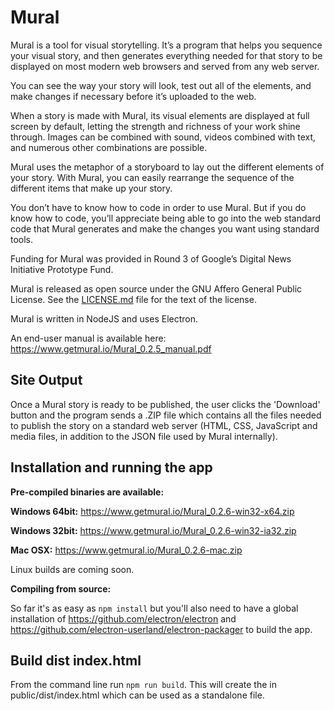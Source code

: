 # Mural

Mural is a tool for visual storytelling. It’s a program that helps you sequence your visual story, and then generates everything needed for that story to be displayed on most modern web browsers and served from any web server.

You can see the way your story will look, test out all of the elements, and make changes if necessary before it’s uploaded to the web.

When a story is made with Mural, its visual elements are displayed at full screen by default, letting the strength and richness of your work shine through. Images can be combined with sound, videos combined with text, and numerous other combinations are possible.

Mural uses the metaphor of a storyboard to lay out the different elements of your story. With Mural, you can easily rearrange the sequence of the different items that make up your story.

You don’t have to know how to code in order to use Mural. But if you do know how to code, you’ll appreciate being able to go into the web standard code that Mural generates and make the changes you want using standard tools.

Funding for Mural was provided in Round 3 of Google’s Digital News Initiative Prototype Fund.

Mural is released as open source under the GNU Affero General Public License. See the [LICENSE.md](../blob/master/LICENSE.md) file for the text of the license.

Mural is written in NodeJS and uses Electron.

An end-user manual is available here: https://www.getmural.io/Mural_0.2.5_manual.pdf

## Site Output

Once a Mural story is ready to be published, the user clicks the 'Download' button and the program sends a .ZIP file which contains all the files needed to publish the story on a standard web server (HTML, CSS, JavaScript and media files, in addition to the JSON file used by Mural internally). 

## Installation and running the app

**Pre-compiled binaries are available:**

**Windows 64bit:** https://www.getmural.io/Mural_0.2.6-win32-x64.zip

**Windows 32bit:** https://www.getmural.io/Mural_0.2.6-win32-ia32.zip

**Mac OSX:** https://www.getmural.io/Mural_0.2.6-mac.zip

Linux builds are coming soon.

**Compiling from source:**

So far it's as easy as `npm install` but you'll also need to have a global installation of https://github.com/electron/electron and https://github.com/electron-userland/electron-packager to build the app.


## Build dist index.html

From the command line run `npm run build`.  This will create the in public/dist/index.html which can be used as a standalone file.
